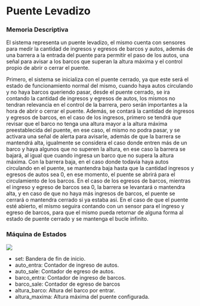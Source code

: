 # Puente Levadizo

### Memoria Descriptiva
El sistema representa un puente levadizo, el mismo cuenta con sensores para medir la cantidad de ingresos y egresos de barcos y autos, además de una barrera a la entrada del puente para permitir el paso de los autos, una señal para avisar a los barcos que superan la altura máxima y el control propio de abrir o cerrar el puente.

Primero, el sistema se inicializa con el puente cerrado, ya que este será el estado de funcionamiento normal del mismo, cuando haya autos circulando y no haya barcos queriendo pasar, desde el puente cerrado, se ira contando la cantidad de ingresos y egresos de autos, los mismos no tendran relevancia en el control de la barrera, pero serán importantes a la hora de abrir o cerrar el puente. Además, se contará la cantidad de ingresos y egresos de barcos, en el caso de los ingresos, primero se tendrá que revisar que el barco no tenga una altura mayor a la altura máxima preestablecida del puente, en ese caso, el mismo no podra pasar, y se activara una señal de alerta para avisarle, además de que la barrera se mantendrá alta, igualmente se considera el caso donde entren más de un barco y haya algunos que no superen la altura, en ese caso la barrera se bajará, al igual que cuando ingresa un barco que no supera la altura máxima. Con la barrera baja, en el caso donde todavia haya autos circulando en el puente, se mantendra baja hasta que la cantidad ingresos y egresos de autos sea 0, en ese momento, el puente se abrirá para el circulamiento de los barcos.  En el caso de los egresos de barcos, mientras el ingreso y egreso de barcos sea 0, la barrera se levantará o mantendra alta, y en caso de que no haya más ingresos de barcos, el puente se cerrará o mantendra cerrado si ya estaba asi. En el caso de que el puente esté abierto, el mismo seguira contando con un sensor para el ingreso y egreso de barcos, para que el mismo pueda retornar de alguna forma al estado de puente cerrado y se mantenga el bucle infinito.

### Máquina de Estados
![](https://i.postimg.cc/ZRVdSg4x/M-quina-de-Estados.png)
- set: Bandera de fin de inicio.
- auto_entra: Contador de ingreso de autos.
- auto_sale: Contador de egreso de autos.
- barco_entra: Contador de ingreso de barcos.
- barco_sale: Contador de egreso de barcos
- altura_barco: Altura del barco por entrar.
- altura_maxima: Altura máxima del puente configurada.
